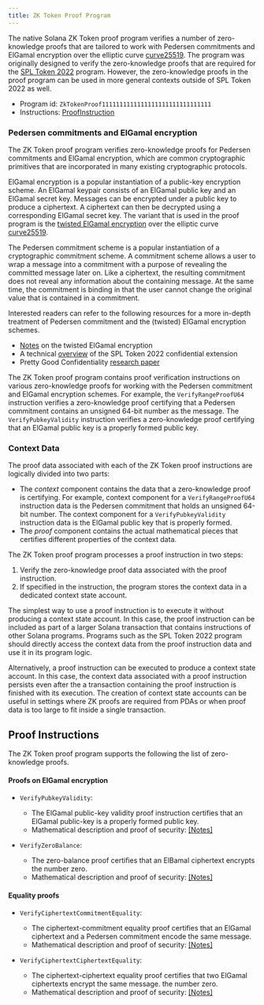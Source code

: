 ```yaml
---
title: ZK Token Proof Program
---
```


The native Solana ZK Token proof program verifies a number of zero-knowledge
proofs that are tailored to work with Pedersen commitments and ElGamal
encryption over the elliptic curve
[curve25519](https://www.rfc-editor.org/rfc/rfc7748#section-4.1). The program
was originally designed to verify the zero-knowledge proofs that are required
for the [SPL Token 2022](https://spl.solana.com/token-2022) program. However,
the zero-knowledge proofs in the proof program can be used in more general
contexts outside of SPL Token 2022 as well.

- Program id: `ZkTokenProof1111111111111111111111111111111`
- Instructions:
  [ProofInstruction](https://github.com/solana-labs/solana/blob/master/zk-token-sdk/src/zk_token_proof_instruction.rs)

### Pedersen commitments and ElGamal encryption

The ZK Token proof program verifies zero-knowledge proofs for Pedersen
commitments and ElGamal encryption, which are common cryptographic primitives
that are incorporated in many existing cryptographic protocols.

ElGamal encryption is a popular instantiation of a public-key encryption scheme.
An ElGamal keypair consists of an ElGamal public key and an ElGamal secret key.
Messages can be encrypted under a public key to produce a ciphertext. A
ciphertext can then be decrypted using a corresponding ElGamal secret key. The
variant that is used in the proof program is the
[twisted ElGamal encryption](https://eprint.iacr.org/2019/319) over the elliptic
curve [curve25519](https://www.rfc-editor.org/rfc/rfc7748#section-4.1).

The Pedersen commitment scheme is a popular instantiation of a cryptographic
commitment scheme. A commitment scheme allows a user to wrap a message into a
commitment with a purpose of revealing the committed message later on. Like a
ciphertext, the resulting commitment does not reveal any information about the
containing message. At the same time, the commitment is binding in that the user
cannot change the original value that is contained in a commitment.

Interested readers can refer to the following resources for a more in-depth
treatment of Pedersen commitment and the (twisted) ElGamal encryption schemes.

- [Notes](./zk-docs/twisted_elgamal.pdf) on the twisted ElGamal encryption
- A technical
  [overview](https://github.com/solana-labs/solana-program-library/blob/master/token/zk-token-protocol-paper/part1.pdf)
  of the SPL Token 2022 confidential extension
- Pretty Good Confidentiality [research paper](https://eprint.iacr.org/2019/319)

The ZK Token proof program contains proof verification instructions on various
zero-knowledge proofs for working with the Pedersen commitment and ElGamal
encryption schemes. For example, the `VerifyRangeProofU64` instruction verifies
a zero-knowledge proof certifying that a Pedersen commitment contains an
unsigned 64-bit number as the message. The `VerifyPubkeyValidity` instruction
verifies a zero-knowledge proof certifying that an ElGamal public key is a
properly formed public key.

### Context Data

The proof data associated with each of the ZK Token proof instructions are
logically divided into two parts:

- The <em>context</em> component contains the data that a zero-knowledge proof
  is certifying. For example, context component for a `VerifyRangeProofU64`
  instruction data is the Pedersen commitment that holds an unsigned 64-bit
  number. The context component for a `VerifyPubkeyValidity` instruction data is
  the ElGamal public key that is properly formed.
- The <em>proof</em> component contains the actual mathematical pieces that
  certifies different properties of the context data.

The ZK Token proof program processes a proof instruction in two steps:

1. Verify the zero-knowledge proof data associated with the proof instruction.
2. If specified in the instruction, the program stores the context data in a
   dedicated context state account.

The simplest way to use a proof instruction is to execute it without producing a
context state account. In this case, the proof instruction can be included as
part of a larger Solana transaction that contains instructions of other Solana
programs. Programs such as the SPL Token 2022 program should directly access the
context data from the proof instruction data and use it in its program logic.

Alternatively, a proof instruction can be executed to produce a context state
account. In this case, the context data associated with a proof instruction
persists even after the a transaction containing the proof instruction is
finished with its execution. The creation of context state accounts can be
useful in settings where ZK proofs are required from PDAs or when proof data is
too large to fit inside a single transaction.

## Proof Instructions

The ZK Token proof program supports the following the list of zero-knowledge
proofs.

#### Proofs on ElGamal encryption

- `VerifyPubkeyValidity`:

  - The ElGamal public-key validity proof instruction certifies that an ElGamal
    public-key is a properly formed public key.
  - Mathematical description and proof of security:
    [[Notes]](./zk-docs/pubkey_proof.pdf)

- `VerifyZeroBalance`:

  - The zero-balance proof certifies that an ElBamal ciphertext encrypts the
    number zero.
  - Mathematical description and proof of security:
    [[Notes]](./zk-docs/zero_proof.pdf)

#### Equality proofs

- `VerifyCiphertextCommitmentEquality`:

  - The ciphertext-commitment equality proof certifies that an ElGamal
    ciphertext and a Pedersen commitment encode the same message.
  - Mathematical description and proof of security:
    [[Notes]](./zk-docs/ciphertext_commitment_equality.pdf)

- `VerifyCiphertextCiphertextEquality`:

  - The ciphertext-ciphertext equality proof certifies that two ElGamal
    ciphertexts encrypt the same message. the number zero.
  - Mathematical description and proof of security:
    [[Notes]](./zk-docs/ciphertext_ciphertext_equality.pdf)
